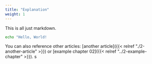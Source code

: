 ```yaml
---
title: "Explanation"
weight: 1
---
```


This is all just markdown.

```bash
echo "Hello, World!
```

You can also reference other articles: [another article]({{< relref "./2-another-article" >}}) or [example chapter 02]({{< relref "../2-example-chapter" >}}).
s
